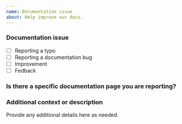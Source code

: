 ```yaml
---
name: Documentation issue
about: Help improve our docs.
---
```


### Documentation issue

<!-- replace [ ] with [x] to check the box -->

- [ ] Reporting a typo
- [ ] Reporting a documentation bug
- [ ] Improvement
- [ ] Fedback

### Is there a specific documentation page you are reporting?

<!-- enter the URL or documentation section here -->

### Additional context or description

Provide any additional details here as needed.
